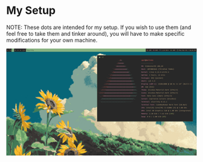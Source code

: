 # My Setup

NOTE: These dots are intended for my setup. If you wish to use them (and feel free to take them and tinker around), you will have to make specific modifications
for your own machine.

![setup image](./setup.png)
